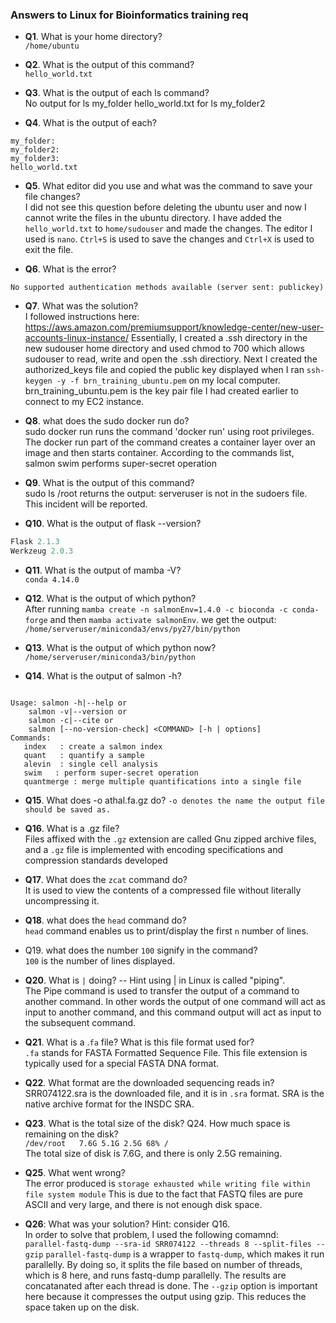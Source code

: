 ### Answers to Linux for Bioinformatics training req

- **Q1**. What is your home directory?  
```/home/ubuntu```

- **Q2**. What is the output of this command?  
```hello_world.txt```

- **Q3**. What is the output of each ls command?    
No output for ls my_folder
hello_world.txt for ls my_folder2

- **Q4**. What is the output of each?  
```ls my_folder my_folder2 my_folder3 
my_folder:
my_folder2:
my_folder3:
hello_world.txt
```
- **Q5**. What editor did you use and what was the command to save your file changes?  
I did not see this question before deleting the ubuntu user and now I cannot write the files in the ubuntu directory.  I have added the `hello_world.txt` to `home/sudouser` and made the changes.  The editor I used is `nano`. `Ctrl+S` is used to save the changes and  `Ctrl+X` is used to exit the file.   
 
- **Q6**. What is the error?  
```Server refused our key
No supported authentication methods available (server sent: publickey)
```

- **Q7**. What was the solution?  
I followed instructions here: https://aws.amazon.com/premiumsupport/knowledge-center/new-user-accounts-linux-instance/
Essentially, I created a .ssh directory in the new sudouser home directory
and used chmod to 700 which allows sudouser to read, write and open the .ssh directiory.
Next I created the authorized_keys file and copied the public key displayed when I ran  ```ssh-keygen -y -f brn_training_ubuntu.pem``` on my local computer. brn_training_ubuntu.pem is the key pair file I had created earlier to connect to my EC2 instance.

- **Q8**. what does the sudo docker run do?    
sudo docker run runs the command 'docker run' using root privileges.
The docker run part of the command creates a container layer over an image and then starts container.
According to the commands list, salmon swim
performs super-secret operation

- **Q9**. What is the output of this command?  
sudo ls /root returns the output:
serveruser is not in the sudoers file. This incident will be reported.

- **Q10**. What is the output of flask --version?  
```Python 3.9.12
Flask 2.1.3
Werkzeug 2.0.3
```
- **Q11**. What is the output of mamba -V?  
```conda 4.14.0```

- **Q12**. What is the output of which python?  
After running ```mamba create -n salmonEnv=1.4.0 -c bioconda -c conda-forge``` and then ```mamba activate salmonEnv```. we get the output:  
```/home/serveruser/miniconda3/envs/py27/bin/python```

- **Q13**. What is the output of which python now?  
```/home/serveruser/miniconda3/bin/python```

- **Q14**. What is the output of salmon -h?    
```salmon v1.4.0

Usage: salmon -h|--help or
    salmon -v|--version or
    salmon -c|--cite or
    salmon [--no-version-check] <COMMAND> [-h | options]
Commands:
   index   : create a salmon index
   quant   : quantify a sample
   alevin  : single cell analysis
   swim   : perform super-secret operation
   quantmerge : merge multiple quantifications into a single file
```

- **Q15**. What does -o athal.fa.gz do?
```-o denotes the name the output file should be saved as.```

- **Q16**. What is a .gz file?  
Files affixed with the `.gz` extension are called Gnu zipped archive files, and a `.gz` file is implemented with encoding specifications and compression standards developed

- **Q17**. What does the `zcat` command do?  
It is used to view the contents of a compressed file without literally uncompressing it.

- **Q18**. what does the `head` command do?  
`head` command enables us to print/display the first `n` number of lines.

- Q19. what does the number `100` signify in the command?  
`100` is the number of lines displayed. 

- **Q20**. What is `|` doing? -- Hint using | in Linux is called "piping".  
The Pipe command is used to transfer the output of a command to another command. In other words the output of one command will act as input to another command, and this command output will act as input to the subsequent command.  

- **Q21**. What is a .`fa` file? What is this file format used for?  
`.fa` stands for FASTA Formatted Sequence File. This file extension is typically used for a special FASTA DNA format.

-  **Q22**. What format are the downloaded sequencing reads in?
SRR074122.sra is the downloaded file, and it is in `.sra` format. SRA is the native archive format for the INSDC SRA. 

- **Q23**. What is the total size of the disk? Q24. How much space is remaining on the disk?  
```/dev/root   7.6G 5.1G 2.5G 68% /```  
The total size of disk is 7.6G, and there is only 2.5G remaining.

-  **Q25**. What went wrong?  
The error produced is   ```storage exhausted while writing file within file system module```
This is due to the fact that FASTQ files are pure ASCII and very large, and there is not enough disk space.  

- **Q26**: What was your solution? Hint: consider Q16.  
In order to solve that problem, I used the following comamnd:  
```parallel-fastq-dump --sra-id SRR074122 --threads 8 --split-files --gzip```
```parallel-fastq-dump``` is a wrapper to ```fastq-dump```, which makes it run parallelly. By doing so, it splits the file based on number of threads, which is 8 here, and runs fastq-dump parallelly. The results are concatanated after each thread is done. The  `--gzip` option is important here because it compresses the output using gzip. This reduces the space taken up on the disk. 
